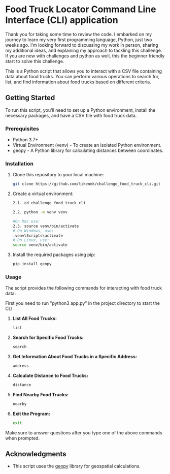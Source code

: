 # Food Truck Locator Command Line Interface (CLI) application

Thank you for taking some time to review the code. I embarked on my journey to learn my very first programming language, Python, just two weeks ago. I'm looking forward to discussing my work in person, sharing my additional ideas, and explaining my approach to tackling this challenge. If you are new with challenges and python as well, this the beginner friendly  start to solve this challenge.


This is a Python script that allows you to interact with a CSV file containing data about food trucks. You can perform various operations to search for, list, and find information about food trucks based on different criteria.


## Getting Started

To run this script, you'll need to set up a Python environment, install the necessary packages, and have a CSV file with food truck data.

### Prerequisites

- Python 3.7+
- Virtual Environment (venv) - To create an isolated Python environment.
- geopy - A Python library for calculating distances between coordinates.

### Installation

1. Clone this repository to your local machine:

    ```bash
    git clone https://github.com/tikenek/challenge_food_truck_cli.git
    ```

2. Create a virtual environment:

    ```bash
    2.1. cd challenge_food_truck_cli

    2.2. python -m venv venv

    #On Mac use:
    2.3. source venv/bin/activate
    # On Windows, use: 
    .venv\Scripts\activate
    # On Linux, use:
    source venv/bin/activate
    ```

3. Install the required packages using pip:

    ```bash
    pip install geopy
    ```

### Usage

The script provides the following commands for interacting with food truck data:

First you need to run "python3 app.py" in the project directory to start the CLI

1. **List All Food Trucks:**



    ```bash
    list
    ```

2. **Search for Specific Food Trucks:**

    ```bash
    search
    ```

3. **Get Information About Food Trucks in a Specific Address:**

    ```bash
    address
    ```

4. **Calculate Distance to Food Trucks:**

    ```bash
    distance
    ```

5. **Find Nearby Food Trucks:**

    ```bash
    nearby
    ```

6. **Exit the Program:**

    ```bash
    exit
    ```

Make sure to answer questions after you type one of the above commands when prompted.

## Acknowledgments

- This script uses the [geopy](https://geopy.readthedocs.io/) library for geospatial calculations.
